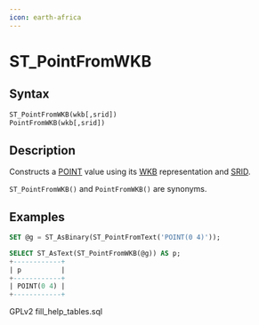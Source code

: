 ```yaml
---
icon: earth-africa
---
```


# ST\_PointFromWKB

## Syntax

```sql
ST_PointFromWKB(wkb[,srid])
PointFromWKB(wkb[,srid])
```

## Description

Constructs a [POINT](../point.md) value using its [WKB](well-known-binary-wkb-format.md) representation and [SRID](../geometry-properties/st_srid.md).

`ST_PointFromWKB()` and `PointFromWKB()` are synonyms.

## Examples

```sql
SET @g = ST_AsBinary(ST_PointFromText('POINT(0 4)'));

SELECT ST_AsText(ST_PointFromWKB(@g)) AS p;
+------------+
| p          |
+------------+
| POINT(0 4) |
+------------+
```

GPLv2 fill\_help\_tables.sql
